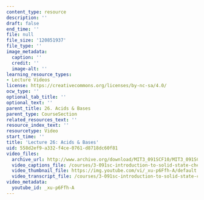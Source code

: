 ```yaml
---
content_type: resource
description: ''
draft: false
end_time: ''
file: null
file_size: '120851937'
file_type: ''
image_metadata:
  caption: ''
  credit: ''
  image-alt: ''
learning_resource_types:
- Lecture Videos
license: https://creativecommons.org/licenses/by-nc-sa/4.0/
ocw_type: ''
optional_tab_title: ''
optional_text: ''
parent_title: 26. Acids & Bases
parent_type: CourseSection
related_resources_text: ''
resource_index_text: ''
resourcetype: Video
start_time: ''
title: 'Lecture 26: Acids & Bases'
uid: 558d2ef9-a332-f4ce-0761-d8718dc60f81
video_files:
  archive_url: http://www.archive.org/download/MIT3_091SCF10/MIT3_091SCF10lec26_300k.mp4
  video_captions_file: /courses/3-091sc-introduction-to-solid-state-chemistry-fall-2010/a0095268f0b6570a96519547f2237529_xu-p6Ffh-A.vtt
  video_thumbnail_file: https://img.youtube.com/vi/_xu-p6Ffh-A/default.jpg
  video_transcript_file: /courses/3-091sc-introduction-to-solid-state-chemistry-fall-2010/7a609d7d1d17c19d19619d42a080bfa9_xu-p6Ffh-A.pdf
video_metadata:
  youtube_id: _xu-p6Ffh-A
---
```

